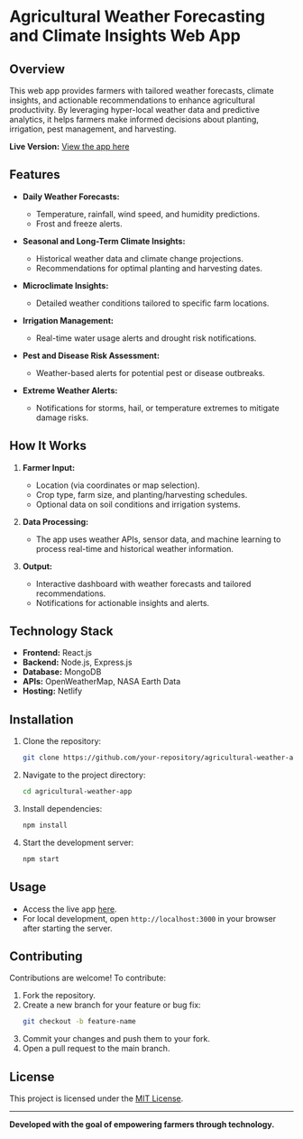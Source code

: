 # Agricultural Weather Forecasting and Climate Insights Web App

## Overview
This web app provides farmers with tailored weather forecasts, climate insights, and actionable recommendations to enhance agricultural productivity. By leveraging hyper-local weather data and predictive analytics, it helps farmers make informed decisions about planting, irrigation, pest management, and harvesting.

**Live Version:** [View the app here]([https://bejewelled-gaufre-c2f12b.netlify.app/](https://agricultural-webapp.netlify.app/))

## Features
- **Daily Weather Forecasts:**
  - Temperature, rainfall, wind speed, and humidity predictions.
  - Frost and freeze alerts.

- **Seasonal and Long-Term Climate Insights:**
  - Historical weather data and climate change projections.
  - Recommendations for optimal planting and harvesting dates.

- **Microclimate Insights:**
  - Detailed weather conditions tailored to specific farm locations.

- **Irrigation Management:**
  - Real-time water usage alerts and drought risk notifications.

- **Pest and Disease Risk Assessment:**
  - Weather-based alerts for potential pest or disease outbreaks.

- **Extreme Weather Alerts:**
  - Notifications for storms, hail, or temperature extremes to mitigate damage risks.

## How It Works
1. **Farmer Input:**
   - Location (via coordinates or map selection).
   - Crop type, farm size, and planting/harvesting schedules.
   - Optional data on soil conditions and irrigation systems.

2. **Data Processing:**
   - The app uses weather APIs, sensor data, and machine learning to process real-time and historical weather information.

3. **Output:**
   - Interactive dashboard with weather forecasts and tailored recommendations.
   - Notifications for actionable insights and alerts.

## Technology Stack
- **Frontend:** React.js
- **Backend:** Node.js, Express.js
- **Database:** MongoDB
- **APIs:** OpenWeatherMap, NASA Earth Data
- **Hosting:** Netlify

## Installation
1. Clone the repository:
   ```bash
   git clone https://github.com/your-repository/agricultural-weather-app.git
   ```

2. Navigate to the project directory:
   ```bash
   cd agricultural-weather-app
   ```

3. Install dependencies:
   ```bash
   npm install
   ```

4. Start the development server:
   ```bash
   npm start
   ```

## Usage
- Access the live app [here](https://bejewelled-gaufre-c2f12b.netlify.app/).
- For local development, open `http://localhost:3000` in your browser after starting the server.

## Contributing
Contributions are welcome! To contribute:
1. Fork the repository.
2. Create a new branch for your feature or bug fix:
   ```bash
   git checkout -b feature-name
   ```
3. Commit your changes and push them to your fork.
4. Open a pull request to the main branch.

## License
This project is licensed under the [MIT License](LICENSE).

---
**Developed with the goal of empowering farmers through technology.**
